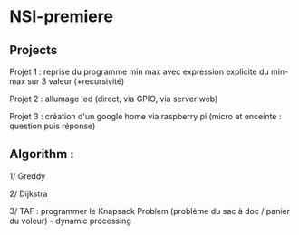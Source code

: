 # NSI-premiere

Projects
--------------------------------------------------------------

Projet 1 : reprise du programme min max avec expression explicite du min-max sur 3 valeur (+recursivité)

Projet 2 : allumage led (direct, via GPIO, via server web)

Projet 3 : création d'un google home via raspberry pi (micro et enceinte : question puis réponse)


Algorithm :
---------------------------------------------------------------

1/ Greddy

2/ Dijkstra

3/ TAF : programmer le Knapsack Problem (problème du sac à doc / panier du voleur) - dynamic processing
